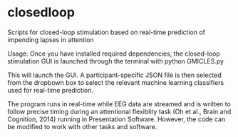 # closedloop
Scripts for closed-loop stimulation based on real-time prediction
of impending lapses in attention

Usage: Once you have installed required dependencies, the closed-loop
stimulation GUI is launched through the terminal with python GMICLES.py

This will launch the GUI. A participant-specific JSON file is then selected
from the dropbown box to select the relevant machine learning classifiers
used for real-time prediction.

The program runs in real-time while EEG data are streamed and is written to 
follow precise timing during an attentional flexiblity task (Oh et al., Brain
and Cognition, 2014) running in Presentation Software. However, the code 
can be modified to work with other tasks and software.
